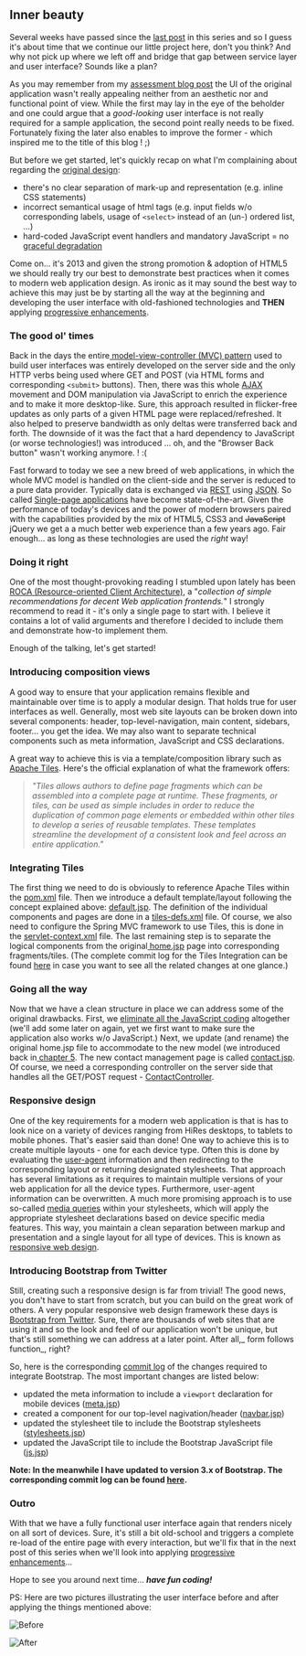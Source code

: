 ## Inner beauty 

Several weeks have passed since the [last post](/doc/07.md) in this series and so I guess it's about time that we continue our little project here, don't you think? And why not pick up where we left off and bridge that gap between service layer and user interface? Sounds like a plan?

As you may remember from my [assessment blog post](/doc/03.md) the UI of the original application wasn't really appealing neither from an aesthetic nor and functional point of view. While the first may lay in the eye of the beholder and one could argue that a _good-looking_ user interface is not really required for a sample application, the second point really needs to be fixed. Fortunately fixing the later also enables to improve the former - which inspired me to the title of this blog ! ;)

But before we get started, let's quickly recap on what I'm complaining about regarding the [original design](https://github.com/SAP/cloud-enterprise-granny/blob/fd690db42efc2201fab67bcbb5e0bebaf62acb3d/src/main/webapp/WEB-INF/views/home.jsp):

*   there's no clear separation of mark-up and representation (e.g. inline CSS statements)
*   incorrect semantical usage of html tags (e.g. input fields w/o corresponding labels, usage of `<select>` instead of an (un-) ordered list, ...)
*   hard-coded JavaScript event handlers and mandatory JavaScript = no [graceful degradation](http://en.wikipedia.org/wiki/Graceful_degradation)

Come on... it's 2013 and given the strong promotion & adoption of HTML5 we should really try our best to demonstrate best practices when it comes to modern web application design. As ironic as it may sound the best way to achieve this may just be by starting all the way at the beginning and developing the user interface with old-fashioned technologies and **THEN** applying [progressive enhancements](http://en.wikipedia.org/wiki/Progressive_enhancement).

### The good ol' times

Back in the days the entire[ model-view-controller (MVC) pattern](http://en.wikipedia.org/wiki/MVC_model) used to build user interfaces was entirely developed on the server side and the only HTTP verbs being used where GET and POST (via HTML forms and corresponding `<submit>` buttons). Then, there was this whole [AJAX](http://en.wikipedia.org/wiki/AJAX) movement and DOM manipulation via JavaScript to enrich the experience and to make it more desktop-like. Sure, this approach resulted in flicker-free updates as only parts of a given HTML page were replaced/refreshed. It also helped to preserve bandwidth as only deltas were transferred back and forth. The downside of it was the fact that a hard dependency to JavaScript (or worse technologies!) was introduced ... oh, and the "Browser Back button" wasn't working anymore. ! :(

Fast forward to today we see a new breed of web applications, in which the whole MVC model is handled on the client-side and the server is reduced to a pure data provider. Typically data is exchanged via [REST](http://en.wikipedia.org/wiki/REST) using [JSON](http://en.wikipedia.org/wiki/JSON). So called [Single-page applications](http://en.wikipedia.org/wiki/Single-page_application) have become state-of-the-art. Given the performance of today's devices and the power of modern browsers paired with the capabilities provided by the mix of HTML5, CSS3 and ~~JavaScript~~ jQuery we get a a much better web experience than a few years ago. Fair enough... as long as these technologies are used the _right_ way!

### Doing it right

One of the most thought-provoking reading I stumbled upon lately has been [ROCA (Resource-oriented Client Architecture)](http://roca-style.org/), a "_collection of simple recommendations for decent Web application frontends._" I strongly recommend to read it - it's only a single page to start with. I believe it contains a lot of valid arguments and therefore I decided to include them and demonstrate how-to implement them.

Enough of the talking, let's get started!

### Introducing composition views

A good way to ensure that your application remains flexible and maintainable over time is to apply a modular design. That holds true for user interfaces as well. Generally, most web site layouts can be broken down into several components: header, top-level-navigation, main content, sidebars, footer... you get the idea. We may also want to separate technical components such as meta information, JavaScript and CSS declarations.

A great way to achieve this is via a template/composition library such as [Apache Tiles](http://tiles.apache.org/). Here's the official explanation of what the framework offers:


> _"Tiles allows authors to define page fragments which can be assembled into a complete page at runtime. These fragments, or tiles, can be used as simple includes in order to reduce the duplication of common page elements or embedded within other tiles to develop a series of reusable templates. These templates streamline the development of a consistent look and feel across an entire application."_

### Integrating Tiles

The first thing we need to do is obviously to reference Apache Tiles within the [pom.xml](https://github.com/SAP/cloud-enterprise-granny/blob/f332bec4f5049da7d3a30a74fbb299e14c569e90/pom.xml) file. Then we introduce a default template/layout following the concept explained above: [default.jsp](https://github.com/SAP/cloud-enterprise-granny/blob/f332bec4f5049da7d3a30a74fbb299e14c569e90/src/main/webapp/WEB-INF/layouts/default.jsp). The definition of the individual components and pages are done in a [tiles-defs.xml](https://github.com/SAP/cloud-enterprise-granny/blob/f332bec4f5049da7d3a30a74fbb299e14c569e90/src/main/webapp/WEB-INF/tiles-defs.xml) file. Of course, we also need to configure the Spring MVC framework to use Tiles, this is done in the [servlet-context.xml](https://github.com/SAP/cloud-enterprise-granny/blob/f332bec4f5049da7d3a30a74fbb299e14c569e90/src/main/webapp/WEB-INF/spring/appServlet/servlet-context.xml) file. The last remaining step is to separate the logical components from the original[ home.jsp](https://github.com/SAP/cloud-enterprise-granny/blob/f332bec4f5049da7d3a30a74fbb299e14c569e90/src/main/webapp/WEB-INF/views/home.jsp) page into corresponding fragments/tiles. (The complete commit log for the Tiles Integration can be found [here](https://github.com/SAP/cloud-enterprise-granny/commit/f332bec4f5049da7d3a30a74fbb299e14c569e90) in case you want to see all the related changes at one glance.)

### Going all the way

Now that we have a clean structure in place we can address some of the original drawbacks. First, we [eliminate all the JavaScript coding](https://github.com/SAP/cloud-enterprise-granny/blob/86c13aed4b705968e49005f06e5de6662f19927a/src/main/webapp/WEB-INF/views/tiles/js.jsp) altogether (we'll add some later on again, yet we first want to make sure the application also works w/o JavaScript.) Next, we update (and rename) the original home.jsp file to accommodate to the new model (we introduced back in[ chapter 5](https://github.com/SAP/cloud-enterprise-granny/blob/master/doc/05.md). The new contact management page is called [contact.jsp](https://github.com/SAP/cloud-enterprise-granny/blob/86c13aed4b705968e49005f06e5de6662f19927a/src/main/webapp/WEB-INF/views/contact.jsp). Of course, we need a corresponding controller on the server side that handles all the GET/POST request - [ContactController](https://github.com/SAP/cloud-enterprise-granny/blob/86c13aed4b705968e49005f06e5de6662f19927a/src/main/java/com/sap/hana/cloud/samples/granny/web/ContactController.java).

### Responsive design

One of the key requirements for a modern web application is that is has to look nice on a variety of devices ranging from HiRes desktops, to tablets to mobile phones. That's easier said than done! One way to achieve this is to create multiple layouts - one for each device type. Often this is done by evaluating the [user-agent](http://en.wikipedia.org/wiki/User_agent) information and then redirecting to the corresponding layout or returning designated stylesheets. That approach has several limitations as it requires to maintain multiple versions of your web application for all the device types. Furthermore, user-agent information can be overwritten. A much more promising approach is to use so-called [media queries](http://en.wikipedia.org/wiki/Media_query) within your stylesheets, which will apply the appropriate stylesheet declarations based on device specific media features. This way, you maintain a clean separation between markup and presentation and a single layout for all type of devices. This is known as [responsive web design](http://en.wikipedia.org/wiki/Responsive_Web_Design).

### Introducing Bootstrap from Twitter

Still, creating such a responsive design is far from trivial! The good news, you don't have to start from scratch, but you can build on the great work of others. A very popular responsive web design framework these days is [Bootstrap from Twitter](http://getbootstrap.com/). Sure, there are thousands of web sites that are using it and so the look and feel of our application won't be unique, but that's still something we can address at a later point. After all,_ form follows function_, right?

So, here is the corresponding [commit log](https://github.com/SAP/cloud-enterprise-granny/commit/86c13aed4b705968e49005f06e5de6662f19927a) of the changes required to integrate Bootstrap. The most important changes are listed below:

*   updated the meta information to include a `viewport` declaration for mobile devices ([meta.jsp](https://github.com/SAP/cloud-enterprise-granny/blob/86c13aed4b705968e49005f06e5de6662f19927a/src/main/webapp/WEB-INF/views/tiles/meta.jsp))
*   created a component for our top-level nagivation/header ([navbar.jsp](https://github.com/SAP/cloud-enterprise-granny/blob/86c13aed4b705968e49005f06e5de6662f19927a/src/main/webapp/WEB-INF/views/tiles/navbar.jsp))
*   updated the stylesheet tile to include the Bootstrap stylesheets ([stylesheets.jsp](https://github.com/SAP/cloud-enterprise-granny/blob/86c13aed4b705968e49005f06e5de6662f19927a/src/main/webapp/WEB-INF/views/tiles/stylesheets.jsp))
*   updated the JavaScript tile to include the Bootstrap JavaScript file ([js.jsp](https://github.com/SAP/cloud-enterprise-granny/blob/86c13aed4b705968e49005f06e5de6662f19927a/src/main/webapp/WEB-INF/views/tiles/js.jsp))

**Note: In the meanwhile I have updated to version 3.x of Bootstrap. The corresponding commit log can be found [here](https://github.com/SAP/cloud-enterprise-granny/blob/86c13aed4b705968e49005f06e5de6662f19927a/src/main/webapp/WEB-INF/views/tiles/js.jsp).**

### Outro

With that we have a fully functional user interface again that renders nicely on all sort of devices. Sure, it's still a bit old-school and triggers a complete re-load of the entire page with every interaction, but we'll fix that in the next post of this series when we'll look into applying [progressive enhancements](http://en.wikipedia.org/wiki/Progressive_enhancement)...

Hope to see you around next time... _**have fun coding!**_

PS: Here are two pictures illustrating the user interface before and after applying the things mentioned above:

![Before](08_ensw_granny8_before.png)     

![After](08_ensw_granny8_after.png)
